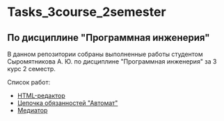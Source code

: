 # Tasks_3course_2semester
## По дисциплине "Программная инженерия"
В данном репозитории собраны выполненные работы студентом Сыромятникова А. Ю. по дисциплине "Программная инженерия" за 3 курс 2 семестр.

Список работ:
- [HTML-редактор]()
- [Цепочка обязанностей "Автомат"](https://github.com/NastyaSyrom/Tasks_3course_2semester/tree/main/Task%2014)
- [Медиатор]()
